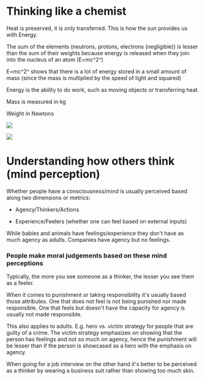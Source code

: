 Thinking like a chemist
=======================

Heat is preserved, it is only transferred. This is how the sun provides
us with Energy.

The sum of the elements (neutrons, protons, electrons (negligible)) is
lesser than the sum of their weights because energy is released when
they join into the nucleus of an atom (E=mc^2^)

E=mc^2^ shows that there is a lot of energy stored in a small amount of
mass (since the mass is multiplied by the speed of light and squared)

Energy is the ability to do work, such as moving objects or transferring
heat.

Mass is measured in kg

Weight in Newtons

![](C:\scripts\dirkswiki\docs\Process_System_Models\media_Reasoning_across_the_disciplines/media/image1.png)

![](C:\scripts\dirkswiki\docs\Process_System_Models\media_Reasoning_across_the_disciplines/media/image2.png)

Understanding how others think (mind perception)
================================================

Whether people have a consciousness/mind is usually perceived based
along two dimensions or metrics:

-   Agency/Thinkers/Actions

-   Experience/Feelers (whether one can feel based on external inputs)

While babies and animals have feelings/experience they don't have as
much agency as adults. Companies have agency but no feelings.

### People make moral judgements based on these mind perceptions

Typically, the more you see someone as a thinker, the lesser you see
them as a feeler.

When it comes to punishment or taking responsibility it's usually based
those attributes. One that does not feel is not being punished nor made
responsible. One that feels but doesn't have the capacity for agency is
usually not made responsible.

This also applies to adults. E.g. hero vs. victim strategy for people
that are guilty of a crime. The victim strategy emphasizes on showing
that the person has feelings and not so much on agency, hence the
punishment will be lesser than if the person is showcased as a hero with
the emphasis on agency.

When going for a job interview on the other hand it's better to be
perceived as a thinker by wearing a business suit rather than showing
too much skin.
